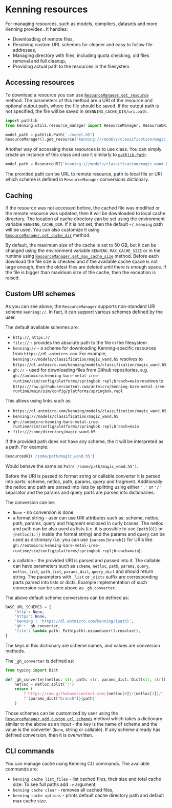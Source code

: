 # Kenning resources

For managing resources, such as models, compilers, datasets and more Kenning provides [](resourcemanager-api).
It handles:

* Downloading of remote files,
* Resolving custom URL schemes for cleaner and easy to follow file addresses,
* Managing directory with files, including quota checking, old files removal and full cleanup,
* Providing actual path to the resources in the filesystem.

## Accessing resources

To download a resource you can use [`ResourceManager.get_resource`](resourcemanager-api) method.
The parameters of this method are a URI of the resource and optional output path, where the file should be saved.
If the output path is not specified, the file will be saved in `$KENNING_CACHE_DIR/uri.path`.

```python
import pathlib
from kenning.utils.resource_manager import ResourceManager, ResourceURI

model_path = pathlib.Path('./model.h5')
ResourceManager().get_resource('kenning:///models/classification/magic_wand.h5', model_path)
```

Another way of accessing those resources is to use [](resourceuri-api) class.
You can simply create an instance of this class and use it similarly to [`pathlib.Path`](https://docs.python.org/3/library/pathlib.html#pathlib.Path):

```python
model_path = ResourceURI('kenning:///models/classification/magic_wand.h5')
```

The provided path can be URL to remote resource, path to local file or URI which scheme is defined in `ResourceManager` conversions dictionary.

## Caching

If the resource was not accessed before, the cached file was modified or the remote resource was updated, then it will be downloaded to local cache directory.
The location of cache directory can be set using the environment variable `KENNING_CACHE_DIR`.
If it is not set, then the default `~/.kenning` path will be used.
You can also customize it using [`ResourceManager.set_cache_dir`](resourcemanager-api) method.

By default, the maximum size of the cache is set to 50 GB, but it can be changed using the environment variable `KENNING_MAX_CACHE_SIZE` or in the runtime using [`ResourceManager.set_max_cache_size`](resourcemanager-api) method.
Before each download the file size is checked and if the available cache space is not large enough, then the oldest files are deleted until there is enough space.
If the file is bigger than maximum size of the cache, then the exception is raised.

## Custom URI schemes

As you can see above, the `ResourceManager` supports non-standard URI scheme `kenning://`.
In fact, it can support various schemes defined by the user.

The default available schemes are:

* `http://`, `https://`
* `file://` - provides the absolute path to the file in the filesystem
* `kenning://` - a scheme for downloading Kenning-specific resources from `https://dl.antmicro.com`.
  For example, `kenning:///models/classification/magic_wand.h5` resolves to `https://dl.antmicro.com/kenning/models/classification/magic_wand.h5`
* `gh://` - used for downloading files from Github repositories, e.g. `gh://antmicro:kenning-bare-metal-iree-runtime/sim/config/platforms/springbok.repl;branch=main` resolves to `https://raw.githubusercontent.com/antmicro/kenning-bare-metal-iree-runtime/main/sim/config/platforms/springbok.repl`


This allows using links such as:
- `https://dl.antmicro.com/kenning/models/classification/magic_wand.h5`
- `kenning:///models/classification/magic_wand.h5`
- `gh://antmicro:kenning-bare-metal-iree-runtime/sim/config/platforms/springbok.repl;branch=main`
- `file:///some/directory/magic_wand.h5`


If the provided path does not have any scheme, the it will be interpreted as a path.
For example:

```python
ResourceURI('/some/path/magic_wand.h5')
```

Would behave the same as `Path('/some/path/magic_wand.h5')`.

Before the URI is passed to format string or callable converter it is parsed into parts: scheme, netloc, path, params, query and fragment.
Additionally the netloc and path are parsed into lists by splitting using either `'.'` or `'/'` separator and the params and query parts are parsed into dictionaries.

The conversion can be:

* `None` - no conversion is done.
* a format string - user can use URI attributes such as: scheme, netloc, path, params, query and fragment enclosed in curly braces.
  The netloc and path can be also used as lists (i.e. it is possible to use `{path[0]}` or `{netloc[1:]}` inside the format string) and the params and query can be used as dictionary (i.e. you can use `{params[branch]}` for URIs like `gh://antmicro:kenning-bare-metal-iree-runtime/sim/config/platforms/springbok.repl;branch=main`).
- a callable - the provided URI is parsed and passed into it.
  The callable can have parameters such as `scheme`, `netloc`, `path`, `params`, `query`, `netloc_list`, `path_list`, `params_dict`, `query_dict` and should return string.
  The parameters with `_list` or `_dicts` suffix are corresponding parts parsed into lists or dicts.
  Example implementation of such conversion can be seen above as `_gh_converter`.

The above default scheme conversions can be defined as:

```python skip
BASE_URL_SCHEMES = {
    'http': None,
    'https': None,
    'kenning': 'https://dl.antmicro.com/kenning/{path}',
    'gh': _gh_converter,
    'file': lambda path: Path(path).expanduser().resolve(),
}
```

The keys in this dictionary are scheme names, and values are conversion methods.

The `_gh_converter` is defined as:

```python
from typing import Dict

def _gh_converter(netloc: str, path: str, params_dict: Dict[str, str]) -> str:
    netloc = netloc.split(':')
    return (
        f'https://raw.githubusercontent.com/{netloc[0]}/{netloc[1]}/'
        f'{params_dict["branch"]}{path}'
    )
```

Those schemes can be customized by user using the [`ResourceManager.add_custom_url_schemes`](resourcemanager-api) method which takes a dictionary similar to the above as an input - the key is the name of scheme and the value is the converter (`None`, string or callable).
If any scheme already has defined conversion, then it is overwritten.

## CLI commands

You can manage cache using Kenning CLI commands.
The available commands are:

* `kenning cache list_files` - list cached files, their size and total cache size.
  To see full paths add `-v` argument,
* `kenning cache clear` - removes all cached files,
* `kenning cache options` - prints default cache directory path and default max cache size.
